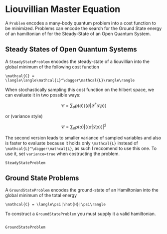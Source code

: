# Liouvillian Master Equation

A `Problem` encodes a many-body quantum problem into a cost function to be
minimized. Problems can encode the search for the Ground State energy of an
hamiltonian of for the Steady-State of an Open Quantum System.

## Steady States of Open Quantum Systems

A `SteadyStateProblem` encodes the steady-state of a liouvillian into the
global minimum of the following cost function

``\mathcal{C} = \langle\langle\mathcal{L}^\dagger\mathcal{L}\rangle\rangle``

When stochastically sampling this cost function on the hilbert space, we can
evaluate it in two possible ways:
```math
\mathcal{C} = \sum_\sigma p(\sigma) \langle\langle\sigma |\mathcal{L}^\dagger\mathcal{L}\rho\rangle\rangle
```
or (variance style)
```math
\mathcal{C} = \sum_\sigma p(\sigma) |\langle\langle\sigma |\mathcal{L}\rho\rangle\rangle|^2
```

The second version leads to smaller variance of sampled variables and also is
faster to evaluate because it holds only ``\mathcal{L}`` instead of ``\mathcal{L}^\dagger\mathcal{L}``, as such I reccomend to use this one.
To use it, set `variance=true` when costructing the problem.

```@docs
SteadyStateProblem
```

## Ground State Problems
A `GroundStateProblem` encodes the ground-state of an Hamiltonian into the
global minimum of the total energy

``\mathcal{C} = \langle\psi|\hat{H}|\psi\rangle``

To construct a `GroundStateProblem` you must supply it a valid hamiltonian.

```@docs

GroundStateProblem
```
